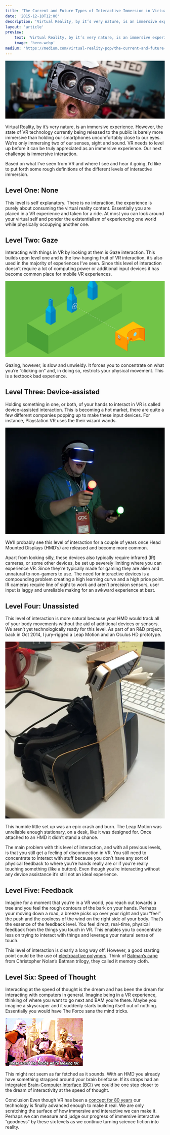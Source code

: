 ```yaml
---
title: 'The Current and Future Types of Interactive Immersion in Virtual Reality'
date: '2015-12-10T12:00'
description: 'Virtual Reality, by it’s very nature, is an immersive experience but it needs to level up before it can be truly appreciated.'
layout: 'article'
preview:
    text: 'Virtual Reality, by it’s very nature, is an immersive experience but it needs to level up before it can be truly appreciated.'
    image: 'hero.webp'
medium: 'https://medium.com/virtual-reality-pop/the-current-and-future-types-of-interactive-immersion-in-virtual-reality-25a56734b619'
---
```


![](./hero.webp)

Virtual Reality, by it’s very nature, is an immersive experience. However, the state of VR technology currently being released to the public is barely more immersive than holding our smartphones uncomfortably close to our eyes. We’re only immersing two of our senses, sight and sound. VR needs to level up before it can be truly appreciated as an immersive experience. Our next challenge is immersive interaction.

Based on what I’ve seen from VR and where I see and hear it going, I’d like to put forth some rough definitions of the different levels of interactive immersion.

## Level One: None
This level is self explanatory. There is no interaction, the experience is purely about consuming the virtual reality content. Essentially you are placed in a VR experience and taken for a ride. At most you can look around your virtual self and ponder the existentialism of experiencing one world while physically occupying another one.

## Level Two: Gaze
Interacting with things in VR by looking at them is Gaze interaction. This builds upon level one and is the low-hanging fruit of VR interaction, it’s also used in the majority of experiences I’ve seen. Since this level of interaction doesn’t require a lot of computing power or additional input devices it has become common place for mobile VR experiences.

![](./one.webp "Source: Reticulum")

Gazing, however, is slow and unwieldy. It forces you to concentrate on what you’re “clicking on” and, in doing so, restricts your physical movement. This is a textbook bad experience.

## Level Three: Device-assisted
Holding something in one, or both, of your hands to interact in VR is called device-assisted interaction. This is becoming a hot market, there are quite a few different companies popping up to make these input devices. For instance, Playstation VR uses the their wizard wands.

![](./two.webp "Source: Wired")

We’ll probably see this level of interaction for a couple of years once Head Mounted Displays (HMD’s) are released and become more common.

Apart from looking silly, these devices also typically require infrared (IR) cameras, or some other devices, be set up severely limiting where you can experience VR. Since they’re typically made for gaming they are alien and unnatural to non-gamers to use. The need for interactive devices is a compounding problem creating a high learning curve and a high price point. IR cameras require line of sight to work and aren’t precision sensors, user input is laggy and unreliable making for an awkward experience at best.

## Level Four: Unassisted
This level of interaction is more natural because your HMD would track all of your body movements without the aid of additional devices or sensors. We aren’t yet technologically ready for this level. As part of an R&D project, back in Oct 2014, I jury-rigged a Leap Motion and an Oculus HD prototype.

![](./three.webp "Source: me")

This humble little set up was an epic crash and burn. The Leap Motion was unreliable enough stationary, on a desk, like it was designed for. Once attached to an HMD it didn’t stand a chance.

The main problem with this level of interaction, and with all previous levels, is that you still get a feeling of disconnection in VR. You still need to concentrate to interact with stuff because you don’t have any sort of physical feedback to where you’re hands really are or if you’re really touching something (like a button). Even though you’re interacting without any device assistance it’s still not an ideal experience.

## Level Five: Feedback
Imagine for a moment that you’re in a VR world, you reach out towards a tree and you feel the rough contours of the bark on your hands. Perhaps your moving down a road, a breeze picks up over your right and you “feel” the push and the coolness of the wind on the right side of your body. That’s the essence of the feedback level. You feel direct, real-time, physical feedback from the things you touch in VR. This enables you to concentrate less on trying to interact with things and leverage your natural sense of touch.

This level of interaction is clearly a long way off. However, a good starting point could be the use of [electroactive polymers](https://en.wikipedia.org/wiki/Electroactive_polymers). Think of [Batman’s cape](http://mad-science.wonderhowto.com/inspiration/bat-science-realistic-are-batmans-gadgets-dark-knight-rises-0138210/) from Christopher Nolan’s Batman trilogy, they called it memory cloth.

## Level Six: Speed of Thought
Interacting at the speed of thought is the dream and has been the dream for interacting with computers in general. Imagine being in a VR experience, thinking of where you want to go next and BAM you’re there. Maybe you imagine a skyscraper and it suddenly starts building itself out of nothing. Essentially you would have The Force sans the mind tricks.

![](./four.gif "Source: giphy")

This might not seem as far fetched as it sounds. With an HMD you already have something strapped around your brain briefcase. If its straps had an integrated [Brain-Computer Interface (BCI)](https://en.wikipedia.org/wiki/Brain%E2%80%93computer_interface) we could be one step closer to the dream of interactivity at the speed of thought.

Conclusion
Even though VR has been a [concept for 80 years](https://en.wikipedia.org/wiki/Virtual_reality#History) our technology is finally advanced enough to make it real. We are only scratching the surface of how immersive and interactive we can make it. Perhaps we can measure and judge our progress of immersive interactive “goodness” by these six levels as we continue turning science fiction into reality.